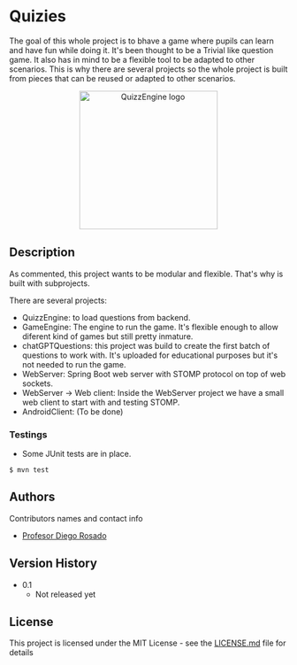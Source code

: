 # Quizies

The goal of this whole project is to bhave a game where pupils can learn and have fun while doing it.
It's been thought to be a Trivial like question game. It also has in mind to be a flexible tool to be adapted to other scenarios. This is why there are several projects so the whole project is built from pieces that can be reused or adapted to other scenarios.

<div align='center'>
  <img alt="QuizzEngine logo" src="readme/Quizies_logo.svg" width="250">
</div>

## Description

As commented, this project wants to be modular and flexible. That's why is built with subprojects.

There are several projects:
 * QuizzEngine: to load questions from backend.
 * GameEngine: The engine to run the game. It's flexible enough to allow diferent kind of games but still pretty inmature.
 * chatGPTQuestions: this project was build to create the first batch of questions to work with. It's uploaded for educational purposes but it's not needed to run the game.
 * WebServer: Spring Boot web server with STOMP protocol on top of web sockets.
 * WebServer -> Web client: Inside the WebServer project we have a small web client to start with and testing STOMP.
 * AndroidClient: (To be done)

### Testings

* Some JUnit tests are in place.
```
$ mvn test
```

## Authors

Contributors names and contact info

* [Profesor Diego Rosado](https://github.com/ProfesorDiegoRosado)  


## Version History

* 0.1
    * Not released yet

## License

This project is licensed under the MIT License - see the [LICENSE.md](../LICENSE.md) file for details

